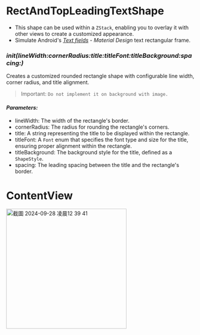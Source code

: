 # RectAndTopLeadingTextShape
- This shape can be used within a `ZStack`, enabling you to overlay it with other views to create a customized appearance.
- Simulate Android's *[Text fields](https://m2.material.io/components/text-fields)  - Material Design* text rectangular frame.

### *init(lineWidth:cornerRadius:title:titleFont:titleBackground:spacing:)*
Creates a customized rounded rectangle shape with configurable line width, corner radius, and title alignment.
     
> Important: `Do not implement it on background with image.`

#### *Parameters:*
- lineWidth: The width of the rectangle's border.
- cornerRadius: The radius for rounding the rectangle's corners.
- title: A string representing the title to be displayed within the rectangle.
- titleFont: A `Font` enum that specifies the font type and size for the title, ensuring proper alignment within the rectangle.
- titleBackground: The background style for the title, defined as a `ShapeStyle`.
- spacing: The leading spacing between the title and the rectangle's border.

# ContentView
<img width="322" alt="截圖 2024-09-28 凌晨12 39 41" src="https://github.com/user-attachments/assets/b3531639-e8cb-4d82-b4a9-530c3ae6fb8d">

